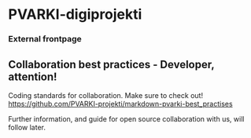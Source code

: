 # PVARKI-digiprojekti
### External frontpage

## Collaboration best practices - Developer, attention!
Coding standards for collaboration. Make sure to check out!
https://github.com/PVARKI-projekti/markdown-pvarki-best_practises

Further information, and guide for open source collaboration with us, will follow later.
